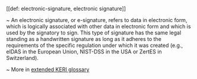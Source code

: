 [[def: electronic-signature, electronic signature]]

~ An electronic signature, or e-signature, refers to data in electronic form, which is logically associated with other data in electronic form and which is used by the signatory to sign. This type of signature has the same legal standing as a handwritten signature as long as it adheres to the requirements of the specific regulation under which it was created (e.g., eIDAS in the European Union, NIST-DSS in the USA or ZertES in Switzerland).

~ More in <a href="https://weboftrust.github.io/WOT-terms/docs/glossary/electronic-signature">extended KERI glossary</a>
